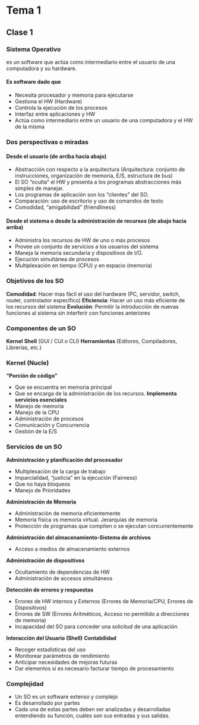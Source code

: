 # Tema 1
## Clase 1

### Sistema Operativo
es un software que actúa como intermediario entre el usuario de una computadora y su hardware.

#### Es software dado que 
- Necesita procesador y memoria para ejecutarse
- Gestiona el HW (Hardware)
- Controla la ejecución de los procesos 
- Interfaz entre aplicaciones y HW 
- Actúa como intermediario entre un usuario de una computadora y el HW de la misma

### Dos perspectivas o miradas 

#### Desde el usuario (de arriba hacia abajo) 
- Abstracción con respecto a la arquitectura (Arquitectura: conjunto de instrucciones, organización de memoria, E/S, estructura de bus) 
- El SO “oculta” el HW y presenta a los programas abstracciones más simples de manejar. 
-  Los programas de aplicación son los “clientes” del SO. 
- Comparación: uso de escritorio y uso de comandos de texto 
- Comodidad, “amigabilidad” (friendliness)

#### Desde el sistema o desde la administración de recursos (de abajo hacia arriba)
- Administra los recursos de HW de uno o más procesos 
- Provee un conjunto de servicios a los usuarios del sistema 
- Maneja la memoria secundaria y dispositivos de I/O. 
- Ejecución simultánea de procesos 
- Multiplexación en tiempo (CPU) y en espacio (memoria)

### Objetivos de los SO
**Comodidad**: Hacer mas fácil el uso del hardware (PC, servidor, switch, router, controlador específico) 
**Eficiencia**: Hacer un uso más eficiente de los recursos del sistema 
**Evolución**: Permitir la introducción de nuevas funciones al sistema sin interferir con funciones anteriores

### Componentes de un SO
**Kernel** 
**Shell** (GUI / CUI o CLI) 
**Herramientas** (Editores, Compiladores, Librerías, etc.)

### Kernel (Nucle)
**“Porción de código”**
- Que se encuentra en memoria principal 
- Que se encarga de la administración de los recursos. 
**Implementa servicios esenciales**
- Manejo de memoria 
- Manejo de la CPU 
- Administración de procesos 
- Comunicación y Concurrencia 
- Gestión de la E/S

### Servicios de un SO
**Administración y planificación del procesador**
- Multiplexación de la carga de trabajo 
- Imparcialidad, “justicia” en la ejecución (Fairness) 
- Que no haya bloqueos 
- Manejo de Prioridades

**Administración de Memoria**
- Administración de memoria eficientemente 
- Memoria física vs memoria virtual. Jerarquías de memoria 
- Protección de programas que compiten o se ejecutan concurrentemente

**Administración del almacenamiento-Sistema de archivos**
- Acceso a medios de almacenamiento externos 

**Administración de dispositivos**
- Ocultamiento de dependencias de HW 
- Administración de accesos simultáneos

**Detección de errores y respuestas** 
- Errores de HW internos y Externos (Errores de Memoria/CPU, Errores de Dispositivos) 
- Errores de SW (Errores Aritméticos, Acceso no permitido a direcciones de memoria) 
- Incapacidad del SO para conceder una solicitud de una aplicación

**Interacción del Usuario (Shell)**
**Contabilidad** 
- Recoger estadísticas del uso 
- Monitorear parámetros de rendimiento 
- Anticipar necesidades de mejoras futuras 
- Dar elementos si es necesario facturar tiempo de procesamiento

### Complejidad 
- Un SO es un software extenso y complejo 
- Es desarrollado por partes 
- Cada una de estas partes deben ser analizadas y desarrolladas entendiendo su función, cuáles son sus entradas y sus salidas.